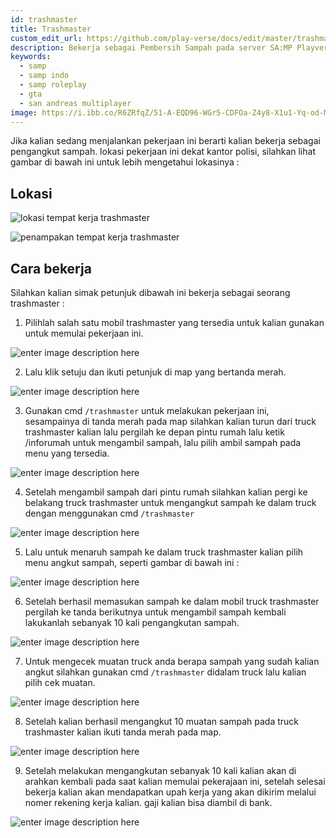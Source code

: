 ```yaml
---
id: trashmaster
title: Trashmaster
custom_edit_url: https://github.com/play-verse/docs/edit/master/trashmaster.md
description: Bekerja sebagai Pembersih Sampah pada server SA:MP Playverse Virtual Roleplay Indonesia
keywords:
  - samp
  - samp indo
  - samp roleplay
  - gta
  - san andreas multiplayer
image: https://i.ibb.co/R6ZRfqZ/51-A-EQD96-WGr5-CDFOa-Z4y8-X1u1-Yq-od-MFQGQ2sin-Z0-Ei-KIvpvp-A3c-DXhb14-U2-ASIw0gt4z4-Zxc38v-T77-PE1.png
---
```


Jika kalian sedang menjalankan pekerjaan ini berarti kalian bekerja sebagai pengangkut sampah. lokasi pekerjaan ini dekat kantor polisi, silahkan lihat gambar di bawah ini untuk lebih mengetahui lokasinya :

## Lokasi

![lokasi tempat kerja trashmaster](https://i.ibb.co/cgS2xYB/Qi-Yb-Zq8-Cr-CIF8-Bn-S52-KZf4-HFAFVj-RDRe-Q9cn-OGLg-Pf-Viu2kn-Wpm-Qiy-BQf-U8hb6p-RGCJU1nu8-Rq-Haz-Ye.png)

![penampakan tempat kerja trashmaster](https://i.ibb.co/Pr3YLZX/IEyz-Yj-GHq537-Mhh-P0-JMRot-CB3-UMzu-Oo-Ienktyg-Db-OTj8-UX9-XNG4-Hfpnl-Wr-Ydvi-MZINrst-W42w1p3-Iz-WH.png)

## Cara bekerja

Silahkan kalian simak petunjuk dibawah ini bekerja sebagai seorang trashmaster :

 1. Pilihlah salah satu mobil trashmaster yang tersedia untuk kalian gunakan untuk memulai pekerjaan ini.

![enter image description here](https://i.ibb.co/cgV0S1q/Jbeyjhf-YQ7e-Tm-WAODko-OMYXUta-Fv-Ehov3-RYv-Pt-EECea-DKe-NWP0-D0q45-Yyjaqtiv-FGUOn8-Boq-H3ln-N6r-OJq.png)
 
 2. Lalu klik setuju dan ikuti petunjuk di map yang bertanda merah.

![enter image description here](https://i.ibb.co/VpGZfnP/Au7-Gz-rcus-Xj-Mlsx-Fxmup5tu4u-Kq-Exh9-XFSW9h6-XEtgf-Zq3-Ekrnkcwkwzh-PLu1-AUl-Ce6-IOqi-I0-SDm-FY5-Fv.png)
 
 3. Gunakan cmd `/trashmaster` untuk melakukan pekerjaan ini, sesampainya di tanda merah pada map silahkan kalian turun dari truck trashmaster kalian lalu pergilah ke depan pintu rumah lalu ketik /inforumah untuk mengambil sampah, lalu pilih ambil sampah pada menu yang tersedia.

![enter image description here](https://i.ibb.co/PtLf2y5/G-u-R4qpj-C5ead-XMGrrx-YVCW3b5-pngsyi-J-gx9-MF7-N7-LCHyp7bjvsrk-B-jf7-Phu-WZp-Zarzz-Wd-A70-Spz-W0l-7.png)
 
 4. Setelah mengambil sampah dari pintu rumah silahkan kalian pergi ke belakang truck trashmaster untuk mengangkut sampah ke dalam truck dengan menggunakan cmd `/trashmaster`

![enter image description here](https://i.ibb.co/JKDt7Z9/z-O7n-Q98-n-VDli-Cgh3-Yp-Cltabq-H4-Ece-WYGv-AUr557l8x0-Xogw-K2c-Lkvi-HXC9l-UQKU-Tc-JU7f-Gi0o-KRFY6-T.png)
 
 5. Lalu untuk menaruh sampah ke dalam truck trashmaster kalian pilih menu angkut sampah, seperti gambar di bawah ini :

![enter image description here](https://i.ibb.co/P46VfvH/k-Nmr-Dui-Z9-UPd-Yyopd-Uvg-R57l-XT-2b-SG0x3qee-B5-LO2-LBz-VJf5-Llx0-Rm-Z0g-u-Hz-Qz-Am-F4fmb-TURC6t-K.png)
 
 6. Setelah berhasil memasukan sampah ke dalam mobil truck trashmaster pergilah ke tanda berikutnya untuk mengambil sampah kembali lakukanlah sebanyak 10 kali pengangkutan sampah.

![enter image description here](https://i.ibb.co/R6ZRfqZ/51-A-EQD96-WGr5-CDFOa-Z4y8-X1u1-Yq-od-MFQGQ2sin-Z0-Ei-KIvpvp-A3c-DXhb14-U2-ASIw0gt4z4-Zxc38v-T77-PE1.png)
 
 7. Untuk mengecek muatan truck anda berapa sampah yang sudah kalian angkut silahkan gunakan cmd `/trashmaster` didalam truck lalu kalian pilih cek muatan.

![enter image description here](https://i.ibb.co/t2Q6S07/n-Qv-JTc0440ywd6-FC1-Vp-L2-iu-KBN1-F7-Cu-tds-Zkf-Rmta7-U5-BGru5f-ON8y-Na-Eekc-I0a-M7-PJUC7bc-DSJkp-X.png)
 
 8. Setelah kalian berhasil mengangkut 10 muatan sampah pada truck trashmaster kalian ikuti tanda merah pada map.

![enter image description here](https://i.ibb.co/JCfgj2T/Dx0-Jbp-Pcwbrsi-LSIOwme-Uk-CZF8-FNuo0u2-Kux4-BV3x3-Nuyiu5sikjanfi3w-Jm8-C6-Zh93-Dz0z-W2-X4-HTEAS-ff5.png)

 9. Setelah melakukan mengangkutan sebanyak 10 kali kalian akan di arahkan kembali pada saat kalian memulai pekerajaan ini, setelah selesai bekerja kalian akan mendapatkan upah kerja yang akan dikirim melalui nomer rekening kerja kalian. gaji kalian bisa diambil di bank.

![enter image description here](https://i.ibb.co/605ppGr/WGIUCYJEh-Vg-JZbynh-Ujnni-U22-Hb2-ZJWZ7-J-c7-RXCWAX7ihk50lg-FDi-Fve-Ca-LSz-N4-V4-C27w-L5-Ituh-F-k-X2.png) 